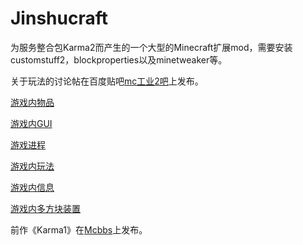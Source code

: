 # Jinshucraft

为服务整合包Karma2而产生的一个大型的Minecraft扩展mod，需要安装customstuff2，blockproperties以及minetweaker等。

关于玩法的讨论帖在百度贴吧[mc工业2吧](https://tieba.baidu.com/p/4996517453?see_lz=1)上发布。

[游戏内物品](https://imgsa.baidu.com/forum/w%3D580/sign=2b0e5d983d9b033b2c88fcd225cf3620/b0b00d24ab18972b2b234056efcd7b899f510ab3.jpg)

[游戏内GUI](https://imgsa.baidu.com/forum/w%3D580/sign=c2825ee1580fd9f9a0175561152cd42b/cdc8d9c451da81cb10a1f2505b66d01608243109.jpg)

[游戏进程](https://imgsa.baidu.com/forum/w%3D580/sign=f2e3d66630dbb6fd255be52e3925aba6/9b54b6119313b07e69b9329505d7912396dd8c49.jpg)

[游戏内玩法](https://imgsa.baidu.com/forum/w%3D580/sign=f588f443583d26972ed3085565fab24f/c720cd177f3e67099c598c7632c79f3df9dc5500.jpg)

[游戏内信息](https://imgsa.baidu.com/forum/w%3D580/sign=a9d6b5b87a8da9774e2f86238050f872/9d5cab51f3deb48f6f12d755f91f3a292cf5786c.jpg)

[游戏内多方块装置](https://imgsa.baidu.com/forum/w%3D580/sign=7ce7cf0872f40ad115e4c7eb672d1151/797eb83eb13533faf4176b1ea1d3fd1f40345b87.jpg)

前作《Karma1》在[Mcbbs](https://www.mcbbs.net/thread-592084-1-1.html)上发布。
